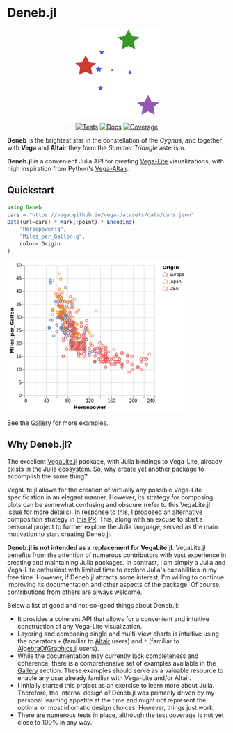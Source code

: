 # Deneb.jl

<div align="center">

  <img src="docs/src/assets/logo.svg" alt="Deneb.jl logo" width="200">

  [![Tests](https://github.com/brucala/Deneb.jl/actions/workflows/test.yml/badge.svg?branch=main)](https://github.com/brucala/Deneb.jl/actions/workflows/test.yml?branch=main)
  [![Docs](https://img.shields.io/badge/docs-dev-blue.svg)](https://brucala.github.io/Deneb.jl/dev/)
  [![Coverage](https://codecov.io/gh/brucala/Deneb.jl/branch/main/graph/badge.svg)](https://app.codecov.io/gh/brucala/Deneb.jl/tree/main)

</div>



**Deneb** is the brightest star in the constellation of the *Cygnus*, and together with **Vega** and **Altair** they form the *Summer Triangle* asterism.

**Deneb.jl** is a convenient Julia API for creating [Vega-Lite](https://vega.github.io/vega-lite/) visualizations, with high inspiration from Python's [Vega-Altair](https://altair-viz.github.io/).

## Quickstart

```julia
using Deneb
cars = "https://vega.github.io/vega-datasets/data/cars.json"
Data(url=cars) * Mark(:point) * Encoding(
    "Horsepower:q",
    "Miles_per_Gallon:q",
    color=:Origin
)
```
![](images/scatter_plot.png)

See the [Gallery](https://brucala.github.io/Deneb.jl/dev/examples/) for more examples.


## Why Deneb.jl?

The excellent [VegaLite.jl](https://github.com/queryverse/VegaLite.jl/tree/master) package, with Julia bindings to Vega-Lite, already exists in the Julia ecosystem. So, why create yet another package to accomplish the same thing?

VegaLite.jl allows for the creation of virtually any possible Vega-Lite specification in an elegant manner. However, its strategy for composing plots can be somewhat confusing and obscure (refer to this VegaLite.jl [issue](https://github.com/queryverse/VegaLite.jl/issues/230) for more details). In response to this, I proposed an alternative composition strategy in [this PR](https://github.com/queryverse/VegaLite.jl/pull/411). This, along with an excuse to start a personal project to further explore the Julia language, served as the main motivation to start creating Deneb.jl.

**Deneb.jl is not intended as a replacement for VegaLite.jl**. VegaLite.jl benefits from the attention of numerous contributors with vast experience in creating and maintaining Julia packages. In contrast, I am simply a Julia and Vega-Lite enthusiast with limited time to explore Julia's capabilities in my free time. However, if Deneb.jl attracts some interest, I'm willing to continue improving its documentation and other aspects of the package. Of course, contributions from others are always welcome.

Below a list of good and not-so-good things about Deneb.jl:
- It provides a coherent API that allows for a convenient and intuitive construction of any Vega-Lite visualization.
- Layering and composing single and multi-view charts is intuitive using the operators `+` (familiar to [Altair](https://altair-viz.github.io/) users) and `*` (familiar to [AlgebraOfGraphics.jl](https://github.com/MakieOrg/AlgebraOfGraphics.jl) users).
- While the documentation may currently lack completeness and coherence, there is a comprehensive set of examples available in the [Gallery](https://brucala.github.io/Deneb.jl/dev/examples/) section. These examples should serve as a valuable resource to enable any user already familiar with Vega-Lite and/or Altair.
- I initially started this project as an exercise to learn more about Julia. Therefore, the internal design of Deneb.jl was primarily driven by my personal learning appetite at the time and might not represent the optimal or most idiomatic design choices. However, things just work.
- There are numerous tests in place, although the test coverage is not yet close to 100% in any way.
